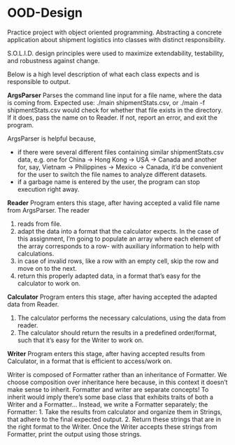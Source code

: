 # OOD-Design
Practice project with object oriented programming. Abstracting a concrete application about shipment logistics into classes with distinct responsibility.

S.O.L.I.D. design principles were used to maximize extendability, testability, and robustness against change.

Below is a high level description of what each class expects and is responsible to output.

**ArgsParser**
Parses the command line input for a file name, where the data is coming from. 
Expected use: ./main shipmentStats.csv, or ./main -f shipmentStats.csv would check for whether that file exists in the directory. If it does, pass the name on to Reader. If not, report an error, and exit the program.

ArgsParser is helpful because, 
- if there were several different files containing similar shipmentStats.csv data, e.g. one for China -> Hong Kong -> USA -> Canada and another for, say, Vietnam -> Philippines -> Mexico -> Canada, it’d be convenient for the user to switch the file names to analyze different datasets.
- if a garbage name is entered by the user, the program can stop execution right away.

**Reader**
Program enters this stage, after having accepted a valid file name from ArgsParser.
The reader 
1. reads from file.
2. adapt the data into a format that the calculator expects. In the case of this assignment, I’m going to populate an 	array where each element of the array corresponds to a row- with auxiliary information to help with calculations.
3. in case of invalid rows, like a row with an empty cell, skip the row and move on to the next.
3. return this properly adapted data, in a format that’s easy for the calculator to work on.

**Calculator**
Program enters this stage, after having accepted the adapted data from Reader. 
1. The calculator performs the necessary calculations, using the data from reader.
2. The calculator should return the results in a predefined order/format, such that it’s easy for the Writer to work on. 

**Writer**
Program enters this stage, after having accepted results from Calculator, in a format that is efficient to access/work on. 

Writer is composed of Formatter rather than an inheritance of Formatter. 
We choose composition over inheritance here because, in this context it doesn’t make sense to inherit. Formatter and writer are separate concepts! To inherit would imply there’s some base class that exhibits traits of both a Writer and a Formatter...
Instead, we write a Formatter separately; the Formatter:
	1. Take the results from calculator and organize them in Strings, that adhere to the final expected output.
	2. Return these strings that are in the right format to the Writer.
Once the Writer accepts these strings from Formatter, print the output using those strings.

